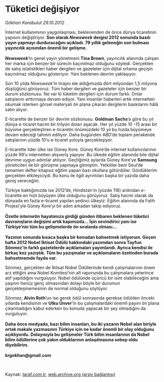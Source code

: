 # Tüketici değişiyor

*Gökhan Karabulut 29.10.2012*

<div class="yazi"><p>İnternet kullanımının yaygınlaşması, beklenenden de önce dünya ticaretinin yapısını değiştiriyor. <b>Son olarak <i>Newsweek</i> dergisi 2012 sonunda basılı yayın yapmayı durduracağını açıkladı. 79 yıllık geleneğin son bulması yayıncılık açısından önemli bir gelişme.<br/><br/></b><b><i>Newsweek</i></b>’in genel yayın yönetmeni <b>Tina Brown</b>, yayıncılık alanında çalışan her marka için benzer bir sürecin kaçınılmaz olduğunu söyledi. Gerçekten de satış istatistikleri haber dergileri ve gazeteler için dijital ortama geçişin kaçınılmaz olduğunu gösteriyor. Yani beklenen devrim yaklaşıyor.</p>
<p>Son 10 yılda <i>Newsweek</i>’in tirajını ele aldığımızda dört milyondan 1,5 milyona düştüğünü görüyoruz. Tüm haber dergileri ve gazeteler için benzer bir durum sözkonusu. Ne var ki tüketim dergileri için durum farklı. Onlar satışlarını arttırmaya devam ediyor. Yani insanlar haberleri artık internetten okumak isterken görsel materyali ön plana çıkaran dergilerin baskılarını hâlâ satın alıyor.</p>
<p>E-ticarette de benzer bir devrim sözkonusu. <b>Goldman Sachs</b>’a göre bu yıl dünya e-ticaret hacmi bir trilyon doları aşacak. Her yıl yüzde 10 -15 arası bir büyüme gerçekleştiren e-ticaretin önümüzdeki 10 yıl bu hızda büyümeye devam edeceği tahmin ediliyor. Daha bugünden ABD’de toplam perakende satışlarının yüzde 10’u e-ticaret yoluyla gerçekleşiyor. </p>
<p>E-ticarette lider ülke ise Güney Kore. Güney Kore’de internet kullanıcılarının yüzde 99’u internetten alışveriş yapıyor. Bu ülkede eğitim alanında bile dijital devrime uygun adımlar atılıyor. Geçtiğimiz aylarda Güney Kore’ye <b>Samsung</b> yöneticileri ile bir görüşme yapmaya gitmiştim. Yetkililer beni Seul’de tamamen defter kitapsız eğitim yapan bazı okullara götürdüler. Gördüklerim gerçekten etkileyiciydi. Bu konu ile ilgili ayrıntıları başka bir yazıda daha geniş vereceğim.</p>
<p>Türkiye baktığımızda ise 2012’de, Hindistan’ın (yüzde 118) ardından e-ticarette en hızlı büyüyen ülke olduğunu görüyoruz. Satış hacmi olarak da dünyada en fazla e-ticaret yapılan yedinci ülkeyiz. Eğitim alanında da Fatih Projesi’yle Güney Kore’yi bir adım arkadan takip ediyoruz.<br/><br/><b>Özetle internetin hayatımıza girdiği günden itibaren beklenen tüketici davranışların değişimi artık kapımızda... İşin sevindirici yanı ise Türkiye’nin tüm bu gelişmelerde ön sıralarda olması...<br/><br/></b><b>Yazımın sonunda kısaca başka bir konudan bahsetmek istiyorum. Geçen hafta 2012 Nobel İktisat Ödülü hakkındaki yazımdan sonra Tayfun Sönmez’in farklı gazetelerde açıklamaları yayımlandı. Ayrıca kendisi ile birkaç kez yazıştık. Tüm bu yazışmalar ve açıklamaların özetinden burada bahsetmemde fayda var.</b></p>
<p>Sönmez, gerçekten de İktisat Nobel Ödüllerinde kendi çalışmalarının önem arz ettiğini ama Nobel Komitesi’nin alt raporunda bu çalışmalara yeterince atıf yapıldığını vurguluyor. Nobel ödülünde üçüncü bir isim olabileceğini ama yaşının henüz genç olmasından dolayı böyle bir durumun gerçekleşmemesinin de normal olduğunu söylüyor. </p>
<p>Sönmez, <b>Alvin Roth</b>’un ise gerek ödül sonrasında gerekse ödülden önceki yıllarda kendisinin ve <b>Utku Ünver</b>’in bu çalışmalardaki önemli payını ön plana çıkarmadığını kabul ederken bu konuda yapacak bir şey olmadığını da vurguluyor.<br/><br/><b>Daha önce medyada, bazı bilim insanları, bu iki yazarın Nobel alan biriyle ortak makale yazmasının Türkiye için ne kadar önemli bir olay olduğunu açıklıyordu. Dolayısıyla bu gelişmeler Türk bilim insanlarının da Nobel bilim ödüllerine çok yakın olduklarının anlaşılmasına sebep oldu diyebilirim.<br/><br/></b><b>krgokhan@gmail.com</b></p>
<p> </p>
</div>

Kaynak: [taraf.com.tr](http://www.taraf.com.tr/gokhan-karabulut/makale-tuketici-degisiyor.htm), [web.archive.org (arşiv bağlantısı)](http://web.archive.org/web/20131107110658/http://www.taraf.com.tr/gokhan-karabulut/makale-tuketici-degisiyor.htm)
